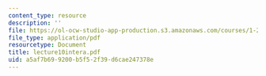 ```yaml
---
content_type: resource
description: ''
file: https://ol-ocw-studio-app-production.s3.amazonaws.com/courses/1-225j-transportation-flow-systems-fall-2002/a5af7b699200b5f52f39d6cae247378e_lecture10intera.pdf
file_type: application/pdf
resourcetype: Document
title: lecture10intera.pdf
uid: a5af7b69-9200-b5f5-2f39-d6cae247378e
---
```

